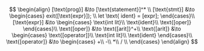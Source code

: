 $$
\begin{align}
    [\text{prog}] &\to [\text{statement}]^* \\
    [\text{stmt}] &\to 
    \begin{cases}
        exit([\text{expr}]); \\
        let \text{ ident} = [expr];
    \end{cases}\\
    [\text{expr}] &\to
    \begin{cases}
        \text{int lit}\\
        \text{ident}\\
        \text{[oper]}
    \end{cases}\\
    \text{[oper]} &\to
        \text{[arit]}^+\\
    \text{[arit]} &\to
    \begin{cases}
        \text{[operator]}\\
        \text{int lit}\\
        \text{ident}
    \end{cases}\\
    \text{[operator]} &\to
    \begin{cases}
        +\\
        -\\
        *\\
        / \\
    \end{cases}
\end{align}
$$